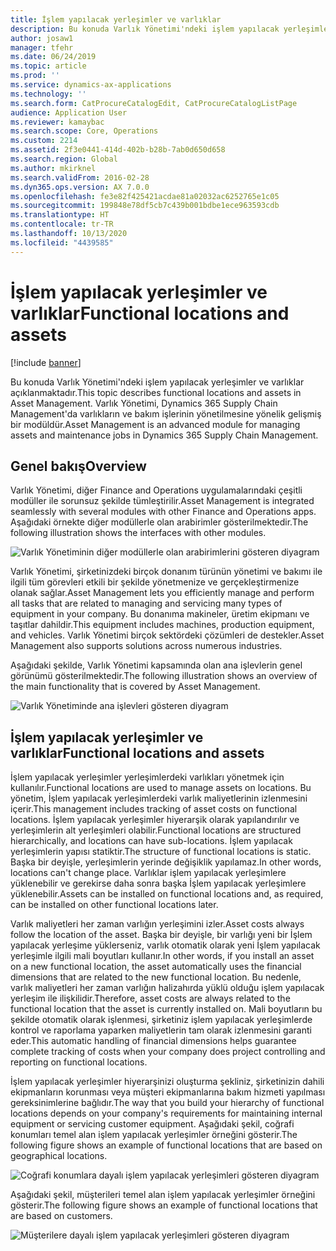 ```yaml
---
title: İşlem yapılacak yerleşimler ve varlıklar
description: Bu konuda Varlık Yönetimi'ndeki işlem yapılacak yerleşimler ve varlıklar açıklanmaktadır. Varlık Yönetimi, Dynamics 365 Supply Chain Management'da varlıkların ve bakım işlerinin yönetilmesine yönelik gelişmiş bir modüldür.
author: josaw1
manager: tfehr
ms.date: 06/24/2019
ms.topic: article
ms.prod: ''
ms.service: dynamics-ax-applications
ms.technology: ''
ms.search.form: CatProcureCatalogEdit, CatProcureCatalogListPage
audience: Application User
ms.reviewer: kamaybac
ms.search.scope: Core, Operations
ms.custom: 2214
ms.assetid: 2f3e0441-414d-402b-b28b-7ab0d650d658
ms.search.region: Global
ms.author: mkirknel
ms.search.validFrom: 2016-02-28
ms.dyn365.ops.version: AX 7.0.0
ms.openlocfilehash: fe3e82f425421acdae81a02032ac6252765e1c05
ms.sourcegitcommit: 199848e78df5cb7c439b001bdbe1ece963593cdb
ms.translationtype: HT
ms.contentlocale: tr-TR
ms.lasthandoff: 10/13/2020
ms.locfileid: "4439585"
---
```

# <a name="functional-locations-and-assets"></a><span data-ttu-id="50ead-104">İşlem yapılacak yerleşimler ve varlıklar</span><span class="sxs-lookup"><span data-stu-id="50ead-104">Functional locations and assets</span></span>

[!include [banner](../../includes/banner.md)]

 

<span data-ttu-id="50ead-105">Bu konuda Varlık Yönetimi'ndeki işlem yapılacak yerleşimler ve varlıklar açıklanmaktadır.</span><span class="sxs-lookup"><span data-stu-id="50ead-105">This topic describes functional locations and assets in Asset Management.</span></span> <span data-ttu-id="50ead-106">Varlık Yönetimi, Dynamics 365 Supply Chain Management'da varlıkların ve bakım işlerinin yönetilmesine yönelik gelişmiş bir modüldür.</span><span class="sxs-lookup"><span data-stu-id="50ead-106">Asset Management is an advanced module for managing assets and maintenance jobs in Dynamics 365 Supply Chain Management.</span></span>

## <a name="overview"></a><span data-ttu-id="50ead-107">Genel bakış</span><span class="sxs-lookup"><span data-stu-id="50ead-107">Overview</span></span>

<span data-ttu-id="50ead-108">Varlık Yönetimi, diğer Finance and Operations uygulamalarındaki çeşitli modüller ile sorunsuz şekilde tümleştirilir.</span><span class="sxs-lookup"><span data-stu-id="50ead-108">Asset Management is integrated seamlessly with several modules with other Finance and Operations apps.</span></span> <span data-ttu-id="50ead-109">Aşağıdaki örnekte diğer modüllerle olan arabirimler gösterilmektedir.</span><span class="sxs-lookup"><span data-stu-id="50ead-109">The following illustration shows the interfaces with other modules.</span></span>

![Varlık Yönetiminin diğer modüllerle olan arabirimlerini gösteren diyagram](media/01-overview-image.png)

<span data-ttu-id="50ead-111">Varlık Yönetimi, şirketinizdeki birçok donanım türünün yönetimi ve bakımı ile ilgili tüm görevleri etkili bir şekilde yönetmenize ve gerçekleştirmenize olanak sağlar.</span><span class="sxs-lookup"><span data-stu-id="50ead-111">Asset Management lets you efficiently manage and perform all tasks that are related to managing and servicing many types of equipment in your company.</span></span> <span data-ttu-id="50ead-112">Bu donanıma makineler, üretim ekipmanı ve taşıtlar dahildir.</span><span class="sxs-lookup"><span data-stu-id="50ead-112">This equipment includes machines, production equipment, and vehicles.</span></span> <span data-ttu-id="50ead-113">Varlık Yönetimi birçok sektördeki çözümleri de destekler.</span><span class="sxs-lookup"><span data-stu-id="50ead-113">Asset Management also supports solutions across numerous industries.</span></span>

<span data-ttu-id="50ead-114">Aşağıdaki şekilde, Varlık Yönetimi kapsamında olan ana işlevlerin genel görünümü gösterilmektedir.</span><span class="sxs-lookup"><span data-stu-id="50ead-114">The following illustration shows an overview of the main functionality that is covered by Asset Management.</span></span>

![Varlık Yönetiminde ana işlevleri gösteren diyagram](media/02-overview-image.png)

## <a name="functional-locations-and-assets"></a><span data-ttu-id="50ead-116">İşlem yapılacak yerleşimler ve varlıklar</span><span class="sxs-lookup"><span data-stu-id="50ead-116">Functional locations and assets</span></span>

<span data-ttu-id="50ead-117">İşlem yapılacak yerleşimler yerleşimlerdeki varlıkları yönetmek için kullanılır.</span><span class="sxs-lookup"><span data-stu-id="50ead-117">Functional locations are used to manage assets on locations.</span></span> <span data-ttu-id="50ead-118">Bu yönetim, İşlem yapılacak yerleşimlerdeki varlık maliyetlerinin izlenmesini içerir.</span><span class="sxs-lookup"><span data-stu-id="50ead-118">This management includes tracking of asset costs on functional locations.</span></span> <span data-ttu-id="50ead-119">İşlem yapılacak yerleşimler hiyerarşik olarak yapılandırılır ve yerleşimlerin alt yerleşimleri olabilir.</span><span class="sxs-lookup"><span data-stu-id="50ead-119">Functional locations are structured hierarchically, and locations can have sub-locations.</span></span> <span data-ttu-id="50ead-120">İşlem yapılacak yerleşimlerin yapısı statiktir.</span><span class="sxs-lookup"><span data-stu-id="50ead-120">The structure of functional locations is static.</span></span> <span data-ttu-id="50ead-121">Başka bir deyişle, yerleşimlerin yerinde değişiklik yapılamaz.</span><span class="sxs-lookup"><span data-stu-id="50ead-121">In other words, locations can't change place.</span></span> <span data-ttu-id="50ead-122">Varlıklar işlem yapılacak yerleşimlere yüklenebilir ve gerekirse daha sonra başka İşlem yapılacak yerleşimlere yüklenebilir.</span><span class="sxs-lookup"><span data-stu-id="50ead-122">Assets can be installed on functional locations and, as required, can be installed on other functional locations later.</span></span>

<span data-ttu-id="50ead-123">Varlık maliyetleri her zaman varlığın yerleşimini izler.</span><span class="sxs-lookup"><span data-stu-id="50ead-123">Asset costs always follow the location of the asset.</span></span> <span data-ttu-id="50ead-124">Başka bir deyişle, bir varlığı yeni bir İşlem yapılacak yerleşime yüklerseniz, varlık otomatik olarak yeni İşlem yapılacak yerleşimle ilgili mali boyutları kullanır.</span><span class="sxs-lookup"><span data-stu-id="50ead-124">In other words, if you install an asset on a new functional location, the asset automatically uses the financial dimensions that are related to the new functional location.</span></span> <span data-ttu-id="50ead-125">Bu nedenle, varlık maliyetleri her zaman varlığın halizahırda yüklü olduğu işlem yapılacak yerleşim ile ilişkilidir.</span><span class="sxs-lookup"><span data-stu-id="50ead-125">Therefore, asset costs are always related to the functional location that the asset is  currently installed on.</span></span> <span data-ttu-id="50ead-126">Mali boyutların bu şekilde otomatik olarak işlenmesi, şirketiniz işlem yapılacak yerleşimlerde kontrol ve raporlama yaparken maliyetlerin tam olarak izlenmesini garanti eder.</span><span class="sxs-lookup"><span data-stu-id="50ead-126">This automatic handling of financial dimensions helps guarantee complete tracking of costs when your company does project controlling and reporting on functional locations.</span></span>

<span data-ttu-id="50ead-127">İşlem yapılacak yerleşimler hiyerarşinizi oluşturma şekliniz, şirketinizin dahili ekipmanların korunması veya müşteri ekipmanlarına bakım hizmeti yapılması gereksinimlerine bağlıdır.</span><span class="sxs-lookup"><span data-stu-id="50ead-127">The way that you build your hierarchy of functional locations depends on your company's requirements for maintaining internal equipment or servicing customer equipment.</span></span> <span data-ttu-id="50ead-128">Aşağıdaki şekil, coğrafi konumları temel alan işlem yapılacak yerleşimler örneğini gösterir.</span><span class="sxs-lookup"><span data-stu-id="50ead-128">The following figure shows an example of functional locations that are based on geographical locations.</span></span>

![Coğrafi konumlara dayalı işlem yapılacak yerleşimleri gösteren diyagram](media/03-overview-image.png)

<span data-ttu-id="50ead-130">Aşağıdaki şekil, müşterileri temel alan işlem yapılacak yerleşimler örneğini gösterir.</span><span class="sxs-lookup"><span data-stu-id="50ead-130">The following figure shows an example of functional locations that are based on customers.</span></span>

![Müşterilere dayalı işlem yapılacak yerleşimleri gösteren diyagram](media/04-overview-image.png)
